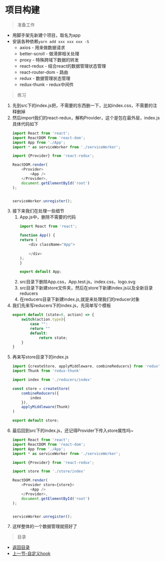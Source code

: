 # 项目构建

> 准备工作
* 用脚手架先新建个项目，取名为app
* 安装各种依赖`yarn add xxx xxx xxx -S`
    * axios - 用来做数据请求
    * better-scroll - 做滑屏相关处理
    * proxy - 特殊跨域下数据的转发
    * react-redux - 结合react的数据管理状态管理
    * react-router-dom - 路由
    * redux - 数据管理状态管理
    * redux-thunk - redux中间件

> 练习
1. 先到src下的index.js把，不需要的东西删一下，比如index.css，不需要的注释删掉
2. 然后import我们的react-redux，解构Provider，这个是包在最外层，index.js具体代码如下
    ```js
    import React from 'react';
    import ReactDOM from 'react-dom';
    import App from './App';
    import * as serviceWorker from './serviceWorker';

    import {Provider} from 'react-redux';

    ReactDOM.render(
        <Provider>
            <App />
        </Provider>,
        document.getElementById('root')
    );


    serviceWorker.unregister();

    ```
3. 接下来我们在处理一些细节
    1. App.js中，删除不需要的代码
        ```js
        import React from 'react';

        function App() {
        return (
            <div className="App">
            
            </div>
        );
        }

        export default App;        
        ```
    2. src目录下删除App.css，App.test.js，index.css，logo.svg  
    3. src目录下新建store文件夹，然后在store下新建index.js以及全新目录reducers
    4. 在reducers目录下新建index.js,就是来处理我们的reducer对象
4. 我们先来写reducers下的index.js，先简单写个模板 
    ```js
    export default (state=0, action) => {
        switch(action.type){
            case "":
            return ""  
            default: 
                return state;
        }
    } 
    ```
5. 再来写store目录下的index.js  
    ```js
    import {createStore, applyMiddleware, combineReducers} from 'redux';
    import Thunk from 'redux-thunk'

    import index from './reducers/index'

    const store = createStore(
        combineReducers({
            index
        }),
        applyMiddleware(Thunk)
    )

    export default store; 
    ```
6. 最后回到src下的index.js，还记得Provider下传入store属性吗~ 
    ```js
    import React from 'react';
    import ReactDOM from 'react-dom';
    import App from './App';
    import * as serviceWorker from './serviceWorker';

    import {Provider} from 'react-redux';

    import store from './store/index'

    ReactDOM.render(
        <Provider store={store}>
            <App />
        </Provider>,
        document.getElementById('root')
    );


    serviceWorker.unregister();
    ```
7. 这样整体的一个数据管理就搭好了    

> 目录

* [返回目录](../../README.md)
* [上一节-自定义hook](../day-17/自定义hook.md)